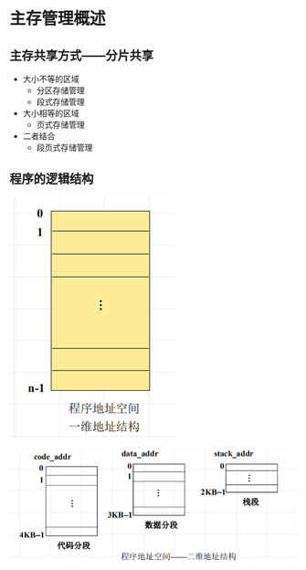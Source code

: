<!--
 * @Descripttion: 
 * @version: 
 * @Author: WangQing
 * @email: 2749374330@qq.com
 * @Date: 2020-01-04 21:06:43
 * @LastEditors  : WangQing
 * @LastEditTime : 2020-01-04 21:09:19
 -->
# 主存管理概述

## 主存共享方式——分片共享

- 大小不等的区域
    - 分区存储管理
    - 段式存储管理
- 大小相等的区域
    - 页式存储管理
- 二者结合
    - 段页式存储管理

## 程序的逻辑结构

![](images/2020-01-04-21-08-46.png)

![](images/2020-01-04-21-09-13.png)